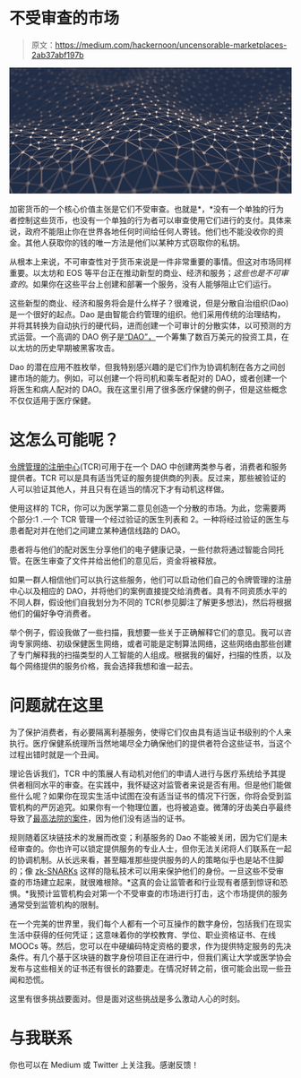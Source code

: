# 不受审查的市场

> 原文：<https://medium.com/hackernoon/uncensorable-marketplaces-2ab37abf197b>

![](img/a32151d6f236ca167fe676a2d3a1ccf0.png)

加密货币的一个核心价值主张是它们不受审查。也就是*，*没有一个单独的行为者控制这些货币，也没有一个单独的行为者可以审查使用它们进行的支付。具体来说，政府不能阻止你在世界各地任何时间给任何人寄钱。他们也不能没收你的资金。其他人获取你的钱的唯一方法是他们以某种方式窃取你的私钥。

从根本上来说，不可审查性对于货币来说是一件非常重要的事情。但这对市场同样重要。以太坊和 EOS 等平台正在推动新型的商业、经济和服务；*这些也是不可审查的*。如果你在这些平台上创建和部署一个服务，没有人能够阻止它们运行。

这些新型的商业、经济和服务将会是什么样子？很难说，但是分散自治组织(Dao)是一个很好的起点。Dao 是由智能合约管理的组织。他们采用传统的治理结构，并将其转换为自动执行的硬代码，进而创建一个可审计的分散实体，以可预测的方式运营。一个高调的 DAO 例子是[“DAO”，](https://www.coindesk.com/understanding-dao-hack-journalists/)一个筹集了数百万美元的投资工具，在以太坊的历史早期被黑客攻击。

Dao 的潜在应用不胜枚举，但我特别感兴趣的是它们作为协调机制在各方之间创建市场的能力。例如，可以创建一个将司机和乘车者配对的 DAO，或者创建一个将医生和病人配对的 DAO。我在这里引用了很多医疗保健的例子，但是这些概念不仅仅适用于医疗保健。

# 这怎么可能呢？

[令牌管理的注册中心](/@ilovebagels/token-curated-registries-1-0-61a232f8dac7)(TCR)可用于在一个 DAO 中创建两类参与者，消费者和服务提供者。TCR 可以是具有适当凭证的服务提供商的列表。反过来，那些被验证的人可以验证其他人，并且只有在适当的情况下才有动机这样做。

使用这样的 TCR，你可以为医学第二意见创造一个分散的市场。为此，您需要两个部分:1 .一个 TCR 管理一个经过验证的医生列表和 2。一种将经过验证的医生与患者配对并在他们之间建立某种通信线路的 DAO。

患者将与他们的配对医生分享他们的电子健康记录，一些付款将通过智能合同托管。在医生审查了文件并给出他们的意见后，资金将被释放。

如果一群人相信他们可以执行这些服务，他们可以启动他们自己的令牌管理的注册中心以及相应的 DAO，并将他们的案例直接提交给消费者。具有不同资质水平的不同人群，假设他们自我划分为不同的 TCR(参见脚注了解更多想法)，然后将根据他们的偏好争夺消费者。

举个例子，假设我做了一些扫描，我想要一些关于正确解释它们的意见。我可以咨询专家网络、初级保健医生网络，或者可能是定制算法网络，这些网络由那些创建了专门解释我的扫描类型的人工智能的人组成。根据我的偏好，扫描的性质，以及每个网络提供的服务价格，我会选择我想和谁一起去。

# 问题就在这里

为了保护消费者，有必要隔离利基服务，使得它们仅由具有适当证书级别的个人来执行。医疗保健系统理所当然地竭尽全力确保他们的提供者符合这些证书，当这个过程出错时就是一个丑闻。

理论告诉我们，TCR 中的策展人有动机对他们的申请人进行与医疗系统给予其提供者相同水平的审查。在实践中，我怀疑这对监管者来说是否有用。但是他们能做些什么呢？如果你在现实生活中试图在没有适当证书的情况下行医，你将会受到监管机构的严厉追究。如果你有一个物理位置，也将被追查。微薄的牙齿美白亭最终导致了[最高法院的案件](https://en.wikipedia.org/wiki/North_Carolina_State_Board_of_Dental_Examiners_v._FTC)，因为他们没有适当的证书。

规则随着区块链技术的发展而改变；利基服务的 Dao 不能被关闭，因为它们是未经审查的。你也许可以锁定提供服务的专业人士，但你无法关闭将人们联系在一起的协调机制。从长远来看，甚至瞄准那些提供服务的人的策略似乎也是站不住脚的；像 [zk-SNARKs](https://z.cash/technology/zksnarks.html) 这样的隐私技术可以用来保护他们的身份。一旦这些不受审查的市场建立起来，就很难根除。*这真的会让监管者和行业现有者感到惊讶和恐惧。*我预计监管机构会对第一个不受审查的市场进行打击，这个市场提供的服务通常受到监管机构的限制。

在一个完美的世界里，我们每个人都有一个可互操作的数字身份，包括我们在现实生活中获得的任何凭证；这意味着你的学校教育、学位、职业资格证书、在线 MOOCs 等。然后，您可以在中硬编码特定资格的要求，作为提供特定服务的先决条件。有几个基于区块链的数字身份项目正在进行中，但我们离让大学或医学协会发布与这些相关的证书还有很长的路要走。在情况好转之前，很可能会出现一些丑闻和恐慌。

这里有很多挑战要面对。但是面对这些挑战是多么激动人心的时刻。

# 与我联系

你也可以在 Medium 或 Twitter 上关注我。感谢反馈！